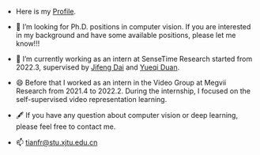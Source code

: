 <!--
### Hi there 👋
-->
<!--
**tianfr/tianfr** is a ✨ _special_ ✨ repository because its `README.md` (this file) appears on your GitHub profile.

Here are some ideas to get you started:

- 🔭 I’m currently working on ...
- 🌱 I’m currently learning ...
- 👯 I’m looking to collaborate on ...
- 🤔 I’m looking for help with ...
- 💬 Ask me about ...
- 📫 How to reach me: ...
- 😄 Pronouns: ...
- ⚡ Fun fact: ...
-->
<!--### Stay Hungry, Stay Foolish.-->


- Here is my [Profile](https://tianfr.github.io/about/).

- 🤔 I’m looking for Ph.D. positions in computer vision. If you are interested in my background and have some available positions, please let me know!!!
- 🔭 I’m currently working as an intern at SenseTime Research started from 2022.3, supervised by [Jifeng Dai](https://jifengdai.org/) and [Yueqi Duan](https://duanyueqi.github.io/).
<!-- - and [Xizhou Zhu](https://scholar.google.com.hk/citations?user=02RXI00AAAAJ&hl=zh-CN). -->
- 😄 Before that I worked as an intern in the Video Group at Megvii Research from 2021.4 to 2022.2. During the internship, I focused on the self-supervised video representation learning.
- 🖋️ If you have any question about computer vision or deep learning, please feel free to contact me.

- 📫 tianfr@stu.xjtu.edu.cn


